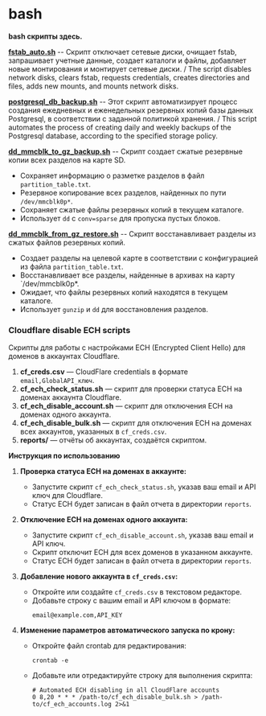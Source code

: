 # bash
**bash скрипты здесь.**

[**fstab_auto.sh**](https://github.com/cloaksocks/bash/blob/main/fstab_auto.sh) -- Скрипт отключает сетевые диски, очищает fstab, запрашивает учетные данные, создает каталоги и файлы, добавляет новые монтирования и монтирует сетевые диски. / The script disables network disks, clears fstab, requests credentials, creates directories and files, adds new mounts, and mounts network disks.

[**postgresql_db_backup.sh**](https://github.com/cloaksocks/bash/blob/main/postgresql_db_backup.sh) -- Этот скрипт автоматизирует процесс создания ежедневных и еженедельных резервных копий базы данных Postgresql, в соответствии с заданной политикой хранения. / This script automates the process of creating daily and weekly backups of the Postgresql database, according to the specified storage policy.

[**dd_mmcblk_to_gz_backup.sh**](https://github.com/cloaksocks/bash/blob/main/dd_mmcblk_to_gz_backup.sh) -- Скрипт создает сжатые резервные копии всех разделов на карте SD.
- Сохраняет информацию о разметке разделов в файл `partition_table.txt`.
- Резервное копирование всех разделов, найденных по пути `/dev/mmcblk0p*`.
- Сохраняет сжатые файлы резервных копий в текущем каталоге.
- Использует `dd` с `conv=sparse` для пропуска пустых блоков.

[**dd_mmcblk_from_gz_restore.sh**](https://github.com/cloaksocks/bash/blob/main/dd_mmcblk_from_gz_restore.sh) -- Скрипт восстанавливает разделы из сжатых файлов резервных копий.
- Создает разделы на целевой карте в соответствии с конфигурацией из файла  `partition_table.txt`.
- Восстанавливает все разделы, найденные в архивах на карту `/dev/mmcblk0p*.
- Ожидает, что файлы резервных копий находятся в текущем каталоге.
- Использует `gunzip` и `dd` для восстановления разделов.


### Cloudflare disable ECH scripts

Скрипты для работы с настройками ECH (Encrypted Client Hello) для доменов в аккаунтах Cloudflare.

1. **cf_creds.csv** — CloudFlare credentials в формате `email,GlobalAPI_ключ`.
2. **cf_ech_check_status.sh** — скрипт для проверки статуса ECH на доменах аккаунта Cloudflare.
3. **cf_ech_disable_account.sh** — скрипт для отключения ECH на доменах одного аккаунта.
4. **cf_ech_disable_bulk.sh** — скрипт для отключения ECH на доменах всех аккаунтов, указанных в `cf_creds.csv`.
5. **reports/** — отчёты об аккаунтах, создаётся скриптом.

**Инструкция по использованию**

1. **Проверка статуса ECH на доменах в аккаунте:**
   - Запустите скрипт `cf_ech_check_status.sh`, указав ваш email и API ключ для Cloudflare.
   - Статус ECH будет записан в файл отчета в директории `reports`.

2. **Отключение ECH на доменах одного аккаунта:**
   - Запустите скрипт `cf_ech_disable_account.sh`, указав ваш email и API ключ.
   - Скрипт отключит ECH для всех доменов в указанном аккаунте.
   - Статус ECH будет записан в файл отчета в директории `reports`.

3. **Добавление нового аккаунта в `cf_creds.csv`:**
   - Откройте или создайте `cf_creds.csv` в текстовом редакторе.
   - Добавьте строку с вашим email и API ключом в формате:
     ```
     email@example.com,API_KEY
     ```

4. **Изменение параметров автоматического запуска по крону:**
   - Откройте файл crontab для редактирования:
     ```
     crontab -e
     ```
   - Добавьте или отредактируйте строку для выполнения скрипта:
     ```
     # Automated ECH disabling in all CloudFlare accounts
     0 8,20 * * * /path-to/cf_ech_disable_bulk.sh > /path-to/cf_ech_accounts.log 2>&1
